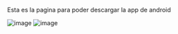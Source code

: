 Esta es la pagina para poder descargar la app de android




![image](https://github.com/user-attachments/assets/1561a167-29de-48b2-9fb0-96323ac1eadb)
![image](https://github.com/user-attachments/assets/9520a7bd-4a7c-4c6b-9b27-bd2d52f8f2ec)

